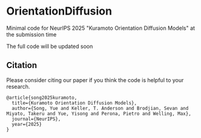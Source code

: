 # OrientationDiffusion
Minimal code for NeurIPS 2025 "Kuramoto Orientation Diffusion Models" at the submission time

The full code will be updated soon

## Citation

Please consider citing our paper if you think the code is helpful to your research.

```
@article{song2025kuramoto,
  title={Kuramoto Orientation Diffusion Models},
  author={Song, Yue and Keller, T. Anderson and Brodjian, Sevan and Miyato, Takeru and Yue, Yisong and Perona, Pietro and Welling, Max},
  journal={NeurIPS},
  year={2025}
}
```

